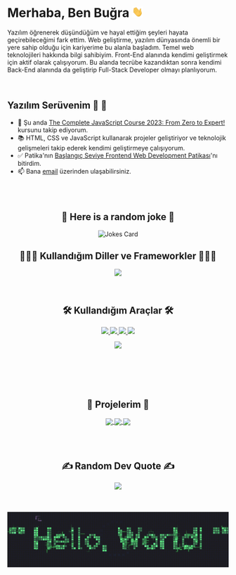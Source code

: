 # Merhaba, Ben Buğra <img src="https://raw.githubusercontent.com/ABSphreak/ABSphreak/master/gifs/Hi.gif" height="25px" width="25px">

Yazılım öğrenerek düşündüğüm ve hayal ettiğim şeyleri hayata geçirebileceğimi fark ettim. Web geliştirme, yazılım dünyasında önemli bir yere sahip olduğu için kariyerime bu alanla başladım. Temel web teknolojileri hakkında bilgi sahibiyim. Front-End alanında kendimi geliştirmek için aktif olarak çalışıyorum. Bu alanda tecrübe kazandıktan sonra kendimi Back-End alanında da geliştirip Full-Stack Developer olmayı planlıyorum.

<br />

<!-- hello world gif'inin şu projeden yararlanarak ve Tolgadan yardım alarak daha iyi, güzel, etkileyici bir halini; daha da önemlisi kendi elinle, emeğinle yaptığın bir halini kendim yapacağım! noted
https://github.com/robertcoopercode/animated-grid-lines -->

## Yazılım Serüvenim 🧠 💪

- 🌱 Şu anda [The Complete JavaScript Course 2023: From Zero to Expert!](https://www.udemy.com/course/the-complete-javascript-course/) kursunu takip ediyorum.
- 📚 HTML, CSS ve JavaScript kullanarak projeler geliştiriyor ve teknolojik gelişmeleri takip ederek kendimi geliştirmeye çalışıyorum.
- ✅ Patika'nın [Başlangıç Seviye Frontend Web Development Patikası](https://academy.patika.dev/paths/baslangic-seviye-frontend-web-development-patikasi)'nı bitirdim.
- 📫 Bana [email](bugrabasbostanci143@gmail.com) üzerinden ulaşabilirsiniz.

<br />
<br />

<h2 align="center"> 🤣 Here is a random joke 🤣 </h2>
<p align="center">
  <img src="https://readme-jokes.vercel.app/api?&theme=tokyonight" alt="Jokes Card" width="800px" height="200px" />
</p>

<h2 align="center">👩🏾‍💻 Kullandığım Diller ve Frameworkler 👩🏾‍💻</h2>

<p align="center">
  <a href="https://skillicons.dev">
    <img src="https://skillicons.dev/icons?i=html,css,bootstrap,js&theme=dark" />
  </a>
</p>

<br />

<h2 align="center">🛠️ Kullandığım Araçlar 🛠️</h2>

<p align="center">
  <a href="https://img.shields.io/badge">
    <img src="https://img.shields.io/badge/chatGPT-74aa9c?style=for-the-badge&logo=openai&logoColor=white" />
  </a>
  <a href="https://img.shields.io/badge">
    <img src="https://img.shields.io/badge/Canva-%2300C4CC.svg?style=for-the-badge&logo=Canva&logoColor=white" />
  </a>
  <a href="https://img.shields.io/badge">
    <img src="https://img.shields.io/badge/Dribbble-EA4C89?style=for-the-badge&logo=dribbble&logoColor=white" />
  </a>
  <a href="https://img.shields.io/badge">
    <img src="https://img.shields.io/badge/Freecodecamp-%23123.svg?&style=for-the-badge&logo=freecodecamp&logoColor=green" />
  </a>
</p>

<p align="center">
  <a href="https://skillicons.dev">
    <img src="https://skillicons.dev/icons?i=codepen,discord,figma,git,github,md,ps,stackoverflow,vscode" />
  </a>
</p>

<br />
<br />

<!-- <h2 align="left">📈 Github İstatistiklerim</h2>

| <a href="https://github.com/anuraghazra/github-readme-stats"><img align="center"  src="https://github-readme-stats.vercel.app/api?username=bugrabasbostanci&show_icons=true&include_all_commits=true&theme=tokyonight&hide_border=true" alt="Anurag's github stats" /></a> | <a href="https://github.com/anuraghazra/github-readme-stats"><img align="center" src="https://github-readme-stats.vercel.app/api/top-langs/?username=bugrabasbostanci&layout=compact&theme=tokyonight&hide_border=true" /></a> |
| -------------------------------------------------------------------------------------------------------------------------------------------------------------------------------------------------------------------------------------------------------------------------- | ------------------------------------------------------------------------------------------------------------------------------------------------------------------------------------------------------------------------------ | -->

<br />
<br />

<h2 align="center"> 🚀 Projelerim 🚀 </h2>

<!-- [![Your To Do's](https://github-readme-stats.vercel.app/api/pin/?username=bugrabasbostanci&repo=JavaScript-Odev02&theme=tokyonight)](https://github.com/bugrabasbostanci/JavaScript-Odev02)
[![Medium Clone](https://github-readme-stats.vercel.app/api/pin/?username=bugrabasbostanci&repo=MediumClone-bootstrap&theme=tokyonight)](https://github.com/bugrabasbostanci/MediumClone-bootstrap)
[![Letterboxd Clone](https://github-readme-stats.vercel.app/api/pin/?username=deneme11122&repo=moviebox&theme=tokyonight)](https://github.com/deneme11122/moviebox) -->

<p align="center">
  <a href="https://github.com/bugrabasbostanci/JavaScript-Odev02">
  <img align="center"  src="https://github-readme-stats.vercel.app/api/pin/?username=bugrabasbostanci&repo=JavaScript-Odev02&theme=tokyonight" />
</a>
<a href="https://github.com/bugrabasbostanci/MediumClone-bootstrap">
  <img align="center"  src="https://github-readme-stats.vercel.app/api/pin/?username=bugrabasbostanci&repo=MediumClone-bootstrap&theme=tokyonight" />
</a>
<a href="https://github.com/deneme11122/moviebox">
<img align="center"  src="https://github-readme-stats.vercel.app/api/pin/?username=deneme11122&repo=moviebox&theme=tokyonight" />
</a>
</p>

<br />
<br />

<!-- | <h2 align="left"> Here is a random joke 🤣</h2> | <h2 align="left">✍️ Random Dev Quote </h2>|
| ---------------------------------------------- | ----------------------------------------- |
| <img src="https://readme-jokes.vercel.app/api?&theme=tokyonight" alt="Jokes Card" /> | ![Dev Quote](https://quotes-github-readme.vercel.app/api?type=vetical&theme=tokyonight) | -->

<h2 align="center">✍️ Random Dev Quote ✍️</h2>

<p align="center">
    <img src="https://quotes-github-readme.vercel.app/api?type=horizontal&theme=tokyonight">
</p>
<br />
<br />

<img src="hello world.gif" />
<!-- kodlarım kusursuz , ben değilim -->
<!-- benim hatam değil, kodumun hatası -->
